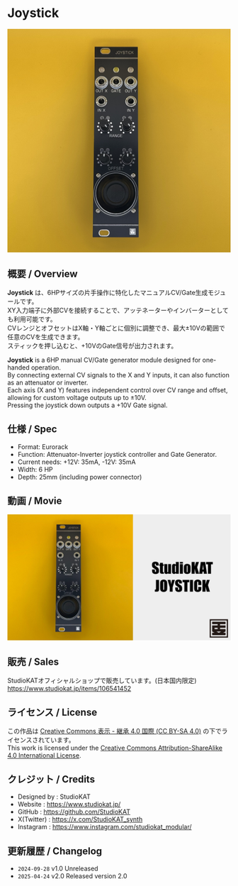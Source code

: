 # Joystick
![Joystick Front](Images/Joystick_Front.jpeg)

## 概要 / Overview

**Joystick** は、6HPサイズの片手操作に特化したマニュアルCV/Gate生成モジュールです。  
XY入力端子に外部CVを接続することで、アッテネーターやインバーターとしても利用可能です。  
CVレンジとオフセットはX軸・Y軸ごとに個別に調整でき、最大±10Vの範囲で任意のCVを生成できます。  
スティックを押し込むと、+10VのGate信号が出力されます。

**Joystick** is a 6HP manual CV/Gate generator module designed for one-handed operation.  
By connecting external CV signals to the X and Y inputs, it can also function as an attenuator or inverter.  
Each axis (X and Y) features independent control over CV range and offset, allowing for custom voltage outputs up to ±10V.  
Pressing the joystick down outputs a +10V Gate signal.


## 仕様 / Spec
- Format: Eurorack
- Function: Attenuator-Inverter joystick controller and Gate Generator.
- Current needs: +12V: 35mA, -12V: 35mA
- Width: 6 HP
- Depth: 25mm (including power connector)

## 動画 / Movie
[!['Joystick商品説明動画'](Images\Joystick_thumbnail.png)](https://youtu.be/lRxTDCcPD24)


## 販売 / Sales

StudioKATオフィシャルショップで販売しています。(日本国内限定)  
https://www.studiokat.jp/items/106541452


## ライセンス / License

この作品は [Creative Commons 表示 - 継承 4.0 国際 (CC BY-SA 4.0)](https://creativecommons.org/licenses/by-sa/4.0/deed.ja) の下でライセンスされています。  
This work is licensed under the [Creative Commons Attribution-ShareAlike 4.0 International License](https://creativecommons.org/licenses/by-sa/4.0/).


## クレジット / Credits

- Designed by : StudioKAT
- Website : https://www.studiokat.jp/
- GitHub : https://github.com/StudioKAT
- X(Twitter) : https://x.com/StudioKAT_synth
- Instagram : https://www.instagram.com/studiokat_modular/

## 更新履歴 / Changelog

- `2024-09-28` v1.0 Unreleased
- `2025-04-24` v2.0 Released version 2.0  